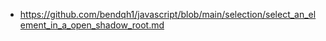 * https://github.com/bendqh1/javascript/blob/main/selection/select_an_element_in_a_open_shadow_root.md

